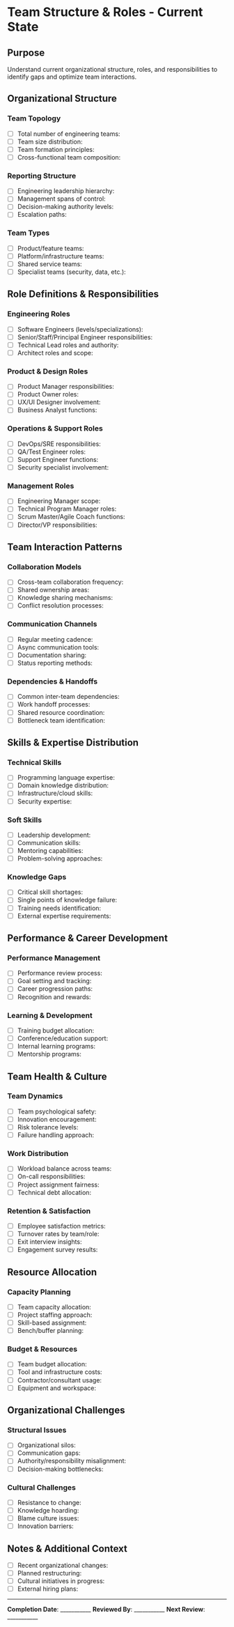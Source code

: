 # Team Structure & Roles - Current State

## Purpose
Understand current organizational structure, roles, and responsibilities to identify gaps and optimize team interactions.

## Organizational Structure

### Team Topology
- [ ] Total number of engineering teams:
- [ ] Team size distribution:
- [ ] Team formation principles:
- [ ] Cross-functional team composition:

### Reporting Structure
- [ ] Engineering leadership hierarchy:
- [ ] Management spans of control:
- [ ] Decision-making authority levels:
- [ ] Escalation paths:

### Team Types
- [ ] Product/feature teams:
- [ ] Platform/infrastructure teams:
- [ ] Shared service teams:
- [ ] Specialist teams (security, data, etc.):

## Role Definitions & Responsibilities

### Engineering Roles
- [ ] Software Engineers (levels/specializations):
- [ ] Senior/Staff/Principal Engineer responsibilities:
- [ ] Technical Lead roles and authority:
- [ ] Architect roles and scope:

### Product & Design Roles
- [ ] Product Manager responsibilities:
- [ ] Product Owner roles:
- [ ] UX/UI Designer involvement:
- [ ] Business Analyst functions:

### Operations & Support Roles
- [ ] DevOps/SRE responsibilities:
- [ ] QA/Test Engineer roles:
- [ ] Support Engineer functions:
- [ ] Security specialist involvement:

### Management Roles
- [ ] Engineering Manager scope:
- [ ] Technical Program Manager roles:
- [ ] Scrum Master/Agile Coach functions:
- [ ] Director/VP responsibilities:

## Team Interaction Patterns

### Collaboration Models
- [ ] Cross-team collaboration frequency:
- [ ] Shared ownership areas:
- [ ] Knowledge sharing mechanisms:
- [ ] Conflict resolution processes:

### Communication Channels
- [ ] Regular meeting cadence:
- [ ] Async communication tools:
- [ ] Documentation sharing:
- [ ] Status reporting methods:

### Dependencies & Handoffs
- [ ] Common inter-team dependencies:
- [ ] Work handoff processes:
- [ ] Shared resource coordination:
- [ ] Bottleneck team identification:

## Skills & Expertise Distribution

### Technical Skills
- [ ] Programming language expertise:
- [ ] Domain knowledge distribution:
- [ ] Infrastructure/cloud skills:
- [ ] Security expertise:

### Soft Skills
- [ ] Leadership development:
- [ ] Communication skills:
- [ ] Mentoring capabilities:
- [ ] Problem-solving approaches:

### Knowledge Gaps
- [ ] Critical skill shortages:
- [ ] Single points of knowledge failure:
- [ ] Training needs identification:
- [ ] External expertise requirements:

## Performance & Career Development

### Performance Management
- [ ] Performance review process:
- [ ] Goal setting and tracking:
- [ ] Career progression paths:
- [ ] Recognition and rewards:

### Learning & Development
- [ ] Training budget allocation:
- [ ] Conference/education support:
- [ ] Internal learning programs:
- [ ] Mentorship programs:

## Team Health & Culture

### Team Dynamics
- [ ] Team psychological safety:
- [ ] Innovation encouragement:
- [ ] Risk tolerance levels:
- [ ] Failure handling approach:

### Work Distribution
- [ ] Workload balance across teams:
- [ ] On-call responsibilities:
- [ ] Project assignment fairness:
- [ ] Technical debt allocation:

### Retention & Satisfaction
- [ ] Employee satisfaction metrics:
- [ ] Turnover rates by team/role:
- [ ] Exit interview insights:
- [ ] Engagement survey results:

## Resource Allocation

### Capacity Planning
- [ ] Team capacity allocation:
- [ ] Project staffing approach:
- [ ] Skill-based assignment:
- [ ] Bench/buffer planning:

### Budget & Resources
- [ ] Team budget allocation:
- [ ] Tool and infrastructure costs:
- [ ] Contractor/consultant usage:
- [ ] Equipment and workspace:

## Organizational Challenges

### Structural Issues
- [ ] Organizational silos:
- [ ] Communication gaps:
- [ ] Authority/responsibility misalignment:
- [ ] Decision-making bottlenecks:

### Cultural Challenges
- [ ] Resistance to change:
- [ ] Knowledge hoarding:
- [ ] Blame culture issues:
- [ ] Innovation barriers:

## Notes & Additional Context
- [ ] Recent organizational changes:
- [ ] Planned restructuring:
- [ ] Cultural initiatives in progress:
- [ ] External hiring plans:

---
**Completion Date**: ___________
**Reviewed By**: ___________
**Next Review**: ___________